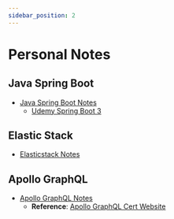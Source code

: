 ```yaml
---
sidebar_position: 2
---
```


# Personal Notes

## Java Spring Boot

- [Java Spring Boot Notes](https://devkobetran.github.io/java-spring-boot-notes/)
  - [Udemy Spring Boot 3](https://github.com/darbyluv2code/spring-boot-3-spring-6-hibernate-for-beginners)

## Elastic Stack

- [Elasticstack Notes](https://devkobetran.github.io/elasticstack-notes/)

## Apollo GraphQL

- [Apollo GraphQL Notes](https://kotran222.github.io/apollo-graphql-notes/)
  - **Reference**: [Apollo GraphQL Cert Website](https://www.apollographql.com/tutorials/)
